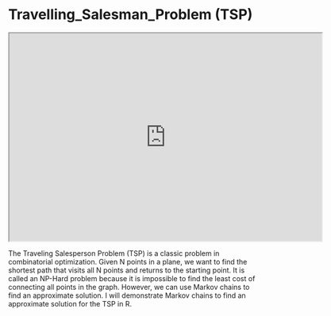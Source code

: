 # Travelling_Salesman_Problem (TSP)



<iframe width="630" height="420"
src="https://miro.medium.com/max/2508/1*U7qkYQZu_BlVIne35HJ5JQ.png">
</iframe>


The Traveling Salesperson Problem (TSP) is a classic problem in combinatorial optimization. 
Given  N  points in a plane, we want to find the shortest path that visits all  N  points and returns to the starting point. It is called an NP-Hard problem because it is impossible to find the least cost of connecting all points in the graph. 
However, we can use Markov chains to find an approximate solution. I will demonstrate Markov chains to find an approximate solution for the TSP in R. 
